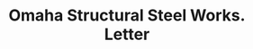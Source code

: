 ---
doi: 10.7916/D8M05HG0
date_other: '1914'
date_other_textual: '1914'
form: correspondence
genre:
- Letters (correspondence)
name:
- Omaha Structural Steel Works
object_in_context_url: https://biggert.cul.columbia.edu/items/view/ave_biggert_00761
subject_hierarchical_geographic:
- Omaha, Nebraska, United States
subject_name:
- Omaha Structural Steel Works
title: Omaha Structural Steel Works. Letter
sort_title: Omaha Structural Steel Works. Letter
call_number: ave_biggert_00761
coordinates:
- 41.25,-96.0
pid: ave_biggert_00761
identifiers: ave_biggert_00761
thumbnail: https://derivativo-2.library.columbia.edu/iiif/2/ldpd:345403/full/!256,256/0/native.jpg
permalink: "/biggert/ave_biggert_00761/"
layout: iiif-image-page
---